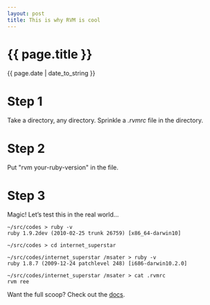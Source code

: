 ```yaml
---
layout: post
title: This is why RVM is cool
---
```

{{ page.title }}
================
<p class="meta">{{ page.date | date_to_string }}</p>

# Step 1 

Take a directory, any directory. Sprinkle a *.rvmrc* file in the directory.

# Step 2

Put "rvm your-ruby-version" in the file.

# Step 3

Magic! Let’s test this in the real world…


    ~/src/codes > ruby -v
    ruby 1.9.2dev (2010-02-25 trunk 26759) [x86_64-darwin10]

    ~/src/codes > cd internet_superstar

    ~/src/codes/internet_superstar /msater > ruby -v
    ruby 1.8.7 (2009-12-24 patchlevel 248) [i686-darwin10.2.0]

    ~/src/codes/internet_superstar /msater > cat .rvmrc
    rvm ree

Want the full scoop?  Check out the [docs](http://rvm.beginrescueend.com/workflow/rvmrc/).
